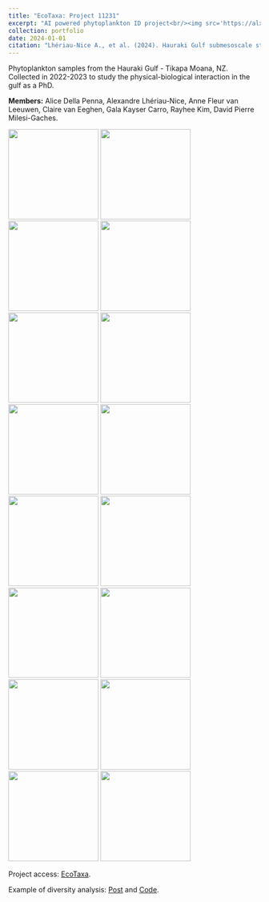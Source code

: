 ```yaml
---
title: "EcoTaxa: Project 11231"
excerpt: "AI powered phytoplankton ID project<br/><img src='https://alxlhrnc.github.io/images/Nauplius.jpg'>"
collection: portfolio
date: 2024-01-01
citation: "Lhériau-Nice A., et al. (2024). Hauraki Gulf submesoscale study, EcoTaxa. https://ecotaxa.obs-vlfr.fr/prj/11231."
---
```


Phytoplankton samples from the Hauraki Gulf - Tikapa Moana, NZ. Collected in 2022-2023 to study the physical-biological interaction in the gulf as a PhD. 

**Members:**
Alice Della Penna, Alexandre Lhériau-Nice, Anne Fleur van Leeuwen, Claire van Eeghen, Gala Kayser Carro, Rayhee Kim, David Pierre Milesi-Gaches.

<img src="https://alxlhrnc.github.io/images/bidulfia_sp.jpg" width=auto height=180px> <img src='https://alxlhrnc.github.io/images/Ceratium_furca.jpg' width=auto height=180px> <img src='https://alxlhrnc.github.io/images/Chaetoceros_sp.jpg' width=auto height=180px> <img src='https://alxlhrnc.github.io/images/Copepoda.jpg' width=auto height=180px> <img src='https://alxlhrnc.github.io/images/Neoceratium_fusus.jpg' width=auto height=180px> <img src='https://alxlhrnc.github.io/images/Dinophyceae.jpg' width=auto height=180px> <img src='https://alxlhrnc.github.io/images/Nauplius.jpg' width=auto height=180px> <img src='https://alxlhrnc.github.io/images/Neocaratium_tripos.jpg' width=auto height=180px> <img src='https://alxlhrnc.github.io/images/Ornithocernus_sp.jpg' width=auto height=180px> <img src='https://alxlhrnc.github.io/images/Pleurosigma_sp.jpg' width=auto height=180px> <img src='https://alxlhrnc.github.io/images/Protoperidinium_oceanica.jpg' width=auto height=180px> <img src='https://alxlhrnc.github.io/images/Protoperidinium_pellucidum.jpg' width=auto height=180px> <img src='https://alxlhrnc.github.io/images/Pysocystis_lunala.jpg' width=auto height=180px> <img src='https://alxlhrnc.github.io/images/Radiolaria_sp.jpg' width=auto height=180px> <img src='https://alxlhrnc.github.io/images/Dytilum_sp.jpg' width=auto height=180px> <img src='https://alxlhrnc.github.io/images/Rhizosolenia_robusta.jpg' width=auto height=180px>

Project access: [EcoTaxa](https://ecotaxa.obs-vlfr.fr/prj/11231).

Example of diversity analysis: [Post](https://alxlhrnc.github.io/portfolio/2024_EcoTaxa_analysis/) and [Code](https://github.com/AlxLhrNc/EcoTaxa-Analysis).
